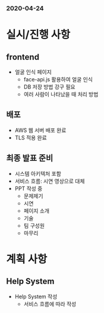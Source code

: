 ### 2020-04-24

# 실시/진행 사항

## frontend

* 얼굴 인식 페이지
  * face-api.js 활용하여 얼굴 인식
  * DB 저장 방법 강구 필요
  * 여러 사람이 나타났을 때 처리 방법



## 배포

* AWS 웹 서버 배포 완료
* TLS 적용 완료



## 최종 발표 준비

* 시스템 아키텍처 포함
* 서비스 흐름: 시연 영상으로 대체
* PPT 작성 중
  * 문제제기
  * 시연
  * 페이지 소개
  * 기술
  * 팀 구성원
  * 마무리






# 계획 사항

## Help System

* Help System 작성
  * 서비스 흐름에 따라 작성

